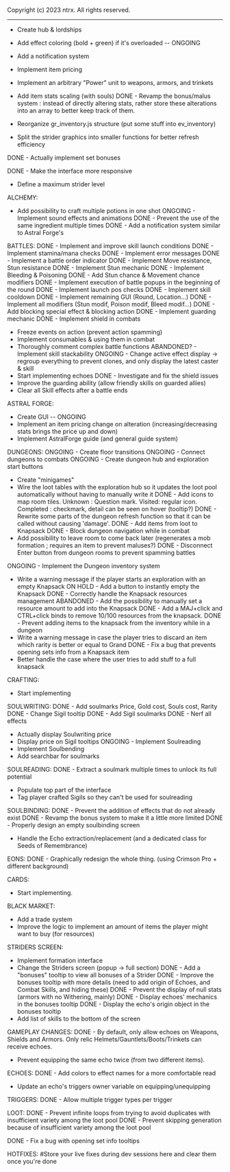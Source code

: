  Copyright (c) 2023 ntrx. All rights reserved.

 -------------------------------------------------------

- Create hub & lordships

- Add effect coloring (bold + green) if it's overloaded -- ONGOING
- Add a notification system
- Implement item pricing
- Implement an arbitrary "Power" unit to weapons, armors, and trinkets

- Add item stats scaling (with souls)
DONE - Revamp the bonus/malus system : instead of directly altering stats, rather store these alterations into an array to better keep track of them.

- Reorganize gr_inventory.js structure (put some stuff into ev_inventory)
- Split the strider graphics into smaller functions for better refresh efficiency

DONE - Actually implement set bonuses

DONE - Make the interface more responsive

- Define a maximum strider level

ALCHEMY:
- Add possibility to craft multiple potions in one shot
ONGOING - Implement sound effects and animations
DONE - Prevent the use of the same ingredient multiple times
DONE - Add a notification system similar to Astral Forge's

BATTLES:
DONE - Implement and improve skill launch conditions
DONE - Implement stamina/mana checks
DONE - Implement error messages
DONE - Implement a battle order indicator
DONE - Implement Move resistance, Stun resistance
DONE - Implement Stun mechanic
DONE - Implement Bleeding & Poisoning
DONE - Add Stun chance & Movement chance modifiers
DONE - Implement execution of battle popups in the beginning of the round
DONE - Implement launch pos checks
DONE - Implement skill cooldown
DONE - Implement remaining GUI (Round, Location...)
DONE - Implement all modifiers (Stun modif, Poison modif, Bleed modif...)
DONE - Add blocking special effect & blocking action
DONE - Implement guarding mechanic
DONE - Implement shield in combats
- Freeze events on action (prevent action spamming)
- Implement consumables & using them in combat
- Thoroughly comment complex battle functions
ABANDONED? - Implement skill stackability
ONGOING - Change active effect display -> regroup everything to prevent clones, and only display the latest caster & skill
- Start implementing echoes
DONE - Investigate and fix the shield issues
- Improve the guarding ability (allow friendly skills on guarded allies)
- Clear all Skill effects after a battle ends

ASTRAL FORGE:
- Create GUI -- ONGOING
- Implement an item pricing change on alteration (increasing/decreasing stats brings the price up and down)
- Implement AstralForge guide (and general guide system)

DUNGEONS:
ONGOING - Create floor transitions
ONGOING - Connect dungeons to combats
ONGOING - Create dungeon hub and exploration start buttons
- Create "minigames"
- Wire the loot tables with the exploration hub so it updates the loot pool automatically without having to manually write it
DONE - Add icons to map room tiles. Unknown : Question mark. Visited: regular icon. Completed : checkmark, detail can be seen on hover (tooltip?)
DONE - Rewrite some parts of the dungeon refresh function so that it can be called without causing 'damage'.
DONE - Add items from loot to Knapsack
DONE - Block dungeon navigation while in combat
- Add possibility to leave room to come back later (regenerates a mob formation ; requires an item to prevent maluses?)
DONE - Disconnect Enter button from dungeon rooms to prevent spamming battles

ONGOING - Implement the Dungeon inventory system
- Write a warning message if the player starts an exploration with an empty Knapsack
ON HOLD - Add a button to instantly empty the Knapsack
DONE - Correctly handle the Knapsack resources management
ABANDONED - Add the possibility to manually set a resource amount to add into the Knapsack
DONE - Add a MAJ+click and CTRL+click binds to remove 10/100 resources from the knapsack.
DONE - Prevent adding items to the knapsack from the inventory while in a dungeon
- Write a warning message in case the player tries to discard an item which rarity is better or equal to Grand
DONE - Fix a bug that prevents opening sets info from a Knapsack item
- Better handle the case where the user tries to add stuff to a full knapsack

CRAFTING:
- Start implementing

SOULWRITING:
DONE - Add soulmarks Price, Gold cost, Souls cost, Rarity
DONE - Change Sigil tooltip
DONE - Add Sigil soulmarks
DONE - Nerf all effects
- Actually display Soulwriting price
- Display price on Sigil tooltips
ONGOING - Implement Soulreading
- Implement Soulbending
- Add searchbar for soulmarks

SOULREADING:
DONE - Extract a soulmark multiple times to unlock its full potential
- Populate top part of the interface
- Tag player crafted Sigils so they can't be used for soulreading

SOULBINDING:
DONE - Prevent the addition of effects that do not already exist
DONE - Revamp the bonus system to make it a little more limited
DONE - Properly design an empty soulbinding screen
- Handle the Echo extraction/replacement (and a dedicated class for Seeds of Remembrance)

EONS:
DONE - Graphically redesign the whole thing. (using Crimson Pro + different background)

CARDS:
- Start implementing.

BLACK MARKET:
- Add a trade system
- Improve the logic to implement an amount of items the player might want to buy (for resources)

STRIDERS SCREEN:
- Implement formation interface
- Change the Striders screen (popup -> full section)
DONE - Add a "bonuses" tooltip to view all bonuses of a Strider
DONE - Improve the bonuses tooltip with more details (need to add origin of Echoes, and Combat Skills, and hiding these)
DONE - Prevent the display of null stats (armors with no Withering, mainly)
DONE - Display echoes' mechanics in the bonuses tooltip
DONE - Display the echo's origin object in the bonuses tooltip
- Add list of skills to the bottom of the screen

GAMEPLAY CHANGES:
DONE - By default, only allow echoes on Weapons, Shields and Armors. Only relic Helmets/Gauntlets/Boots/Trinkets can receive echoes.
- Prevent equipping the same echo twice (from two different items).

ECHOES: 
DONE - Add colors to effect names for a more comfortable read
- Update an echo's triggers owner variable on equipping/unequipping

TRIGGERS: 
DONE - Allow multiple trigger types per trigger

LOOT:
DONE - Prevent infinite loops from trying to avoid duplicates with insufficient variety among the loot pool
DONE - Prevent skipping generation because of insufficient variety among the loot pool

DONE - Fix a bug with opening set info tooltips

HOTFIXES: #Store your live fixes during dev sessions here and clear them once you're done